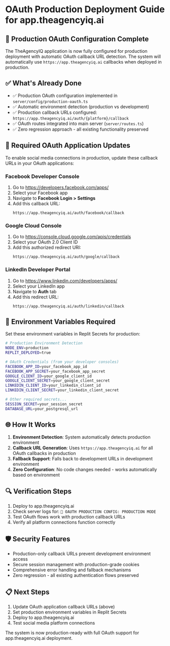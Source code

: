# OAuth Production Deployment Guide for app.theagencyiq.ai

## 🚀 Production OAuth Configuration Complete

The TheAgencyIQ application is now fully configured for production deployment with automatic OAuth callback URL detection. The system will automatically use `https://app.theagencyiq.ai` callbacks when deployed in production.

## ✅ What's Already Done

- ✅ Production OAuth configuration implemented in `server/config/production-oauth.ts`
- ✅ Automatic environment detection (production vs development)
- ✅ Production callback URLs configured: `https://app.theagencyiq.ai/auth/{platform}/callback`
- ✅ OAuth routes integrated into main server (`server/routes.ts`)
- ✅ Zero regression approach - all existing functionality preserved

## 🔧 Required OAuth Application Updates

To enable social media connections in production, update these callback URLs in your OAuth applications:

### Facebook Developer Console
1. Go to https://developers.facebook.com/apps/
2. Select your Facebook app
3. Navigate to **Facebook Login > Settings**
4. Add this callback URL:
   ```
   https://app.theagencyiq.ai/auth/facebook/callback
   ```

### Google Cloud Console  
1. Go to https://console.cloud.google.com/apis/credentials
2. Select your OAuth 2.0 Client ID
3. Add this authorized redirect URI:
   ```
   https://app.theagencyiq.ai/auth/google/callback
   ```

### LinkedIn Developer Portal
1. Go to https://www.linkedin.com/developers/apps/
2. Select your LinkedIn app
3. Navigate to **Auth** tab
4. Add this redirect URL:
   ```
   https://app.theagencyiq.ai/auth/linkedin/callback
   ```

## 🔑 Environment Variables Required

Set these environment variables in Replit Secrets for production:

```bash
# Production Environment Detection
NODE_ENV=production
REPLIT_DEPLOYED=true

# OAuth Credentials (from your developer consoles)
FACEBOOK_APP_ID=your_facebook_app_id
FACEBOOK_APP_SECRET=your_facebook_app_secret
GOOGLE_CLIENT_ID=your_google_client_id
GOOGLE_CLIENT_SECRET=your_google_client_secret
LINKEDIN_CLIENT_ID=your_linkedin_client_id
LINKEDIN_CLIENT_SECRET=your_linkedin_client_secret

# Other required secrets...
SESSION_SECRET=your_session_secret
DATABASE_URL=your_postgresql_url
```

## 🌐 How It Works

1. **Environment Detection**: System automatically detects production environment
2. **Callback URL Generation**: Uses `https://app.theagencyiq.ai` for all OAuth callbacks in production
3. **Fallback Support**: Falls back to development URLs in development environment
4. **Zero Configuration**: No code changes needed - works automatically based on environment

## 🔍 Verification Steps

1. Deploy to app.theagencyiq.ai
2. Check server logs for: `🚀 OAUTH PRODUCTION CONFIG: PRODUCTION MODE`
3. Test OAuth flows work with production callback URLs
4. Verify all platform connections function correctly

## 🛡️ Security Features

- Production-only callback URLs prevent development environment access
- Secure session management with production-grade cookies
- Comprehensive error handling and fallback mechanisms
- Zero regression - all existing authentication flows preserved

## 📋 Next Steps

1. Update OAuth application callback URLs (above)
2. Set production environment variables in Replit Secrets
3. Deploy to app.theagencyiq.ai
4. Test social media platform connections

The system is now production-ready with full OAuth support for app.theagencyiq.ai deployment.